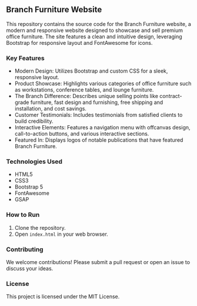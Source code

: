 ## Branch Furniture Website

This repository contains the source code for the Branch Furniture website, a modern and responsive website designed to showcase and sell premium office furniture. The site features a clean and intuitive design, leveraging Bootstrap for responsive layout and FontAwesome for icons.

### Key Features

- Modern Design: Utilizes Bootstrap and custom CSS for a sleek, responsive layout.
- Product Showcase: Highlights various categories of office furniture such as workstations, conference tables, and lounge furniture.
- The Branch Difference: Describes unique selling points like contract-grade furniture, fast design and furnishing, free shipping and installation, and cost savings.
- Customer Testimonials: Includes testimonials from satisfied clients to build credibility.
- Interactive Elements: Features a navigation menu with offcanvas design, call-to-action buttons, and various interactive sections.
- Featured In: Displays logos of notable publications that have featured Branch Furniture.

### Technologies Used

- HTML5
- CSS3
- Bootstrap 5
- FontAwesome
- GSAP

### How to Run

1. Clone the repository.
2. Open `index.html` in your web browser.

### Contributing

We welcome contributions! Please submit a pull request or open an issue to discuss your ideas.

### License

This project is licensed under the MIT License.